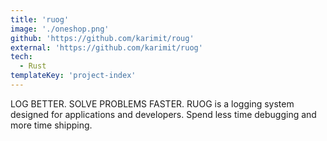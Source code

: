 ```yaml
---
title: 'ruog'
image: './oneshop.png'
github: 'https://github.com/karimit/roug'
external: 'https://github.com/karimit/ruog'
tech:
  - Rust
templateKey: 'project-index'
---
```


LOG BETTER. SOLVE PROBLEMS FASTER.
RUOG is a logging system designed for applications and developers. Spend less time debugging and more time shipping.